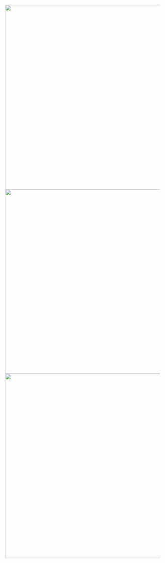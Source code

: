 <p align="center">
  <img src="https://github-readme-stats.vercel.app/api?username=bharat-chaudhari-0302&theme=vue-dark&show_icons=true&hide_border=true&count_private=true" width="600" /></br>
  <img src="https://github-readme-streak-stats.herokuapp.com/?user=bharat-chaudhari-0302&theme=vue-dark&hide_border=true" width="600" /></br>
  <img src="https://github-readme-stats.vercel.app/api/top-langs/?username=bharat-chaudhari-0302&theme=vue-dark&show_icons=true&hide_border=true&layout=compact" width="600" />
</p>
